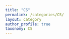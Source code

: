 ```yaml
---
title: "CS"
permalink: /categories/CS/
layout: category
author_profile: true
taxonomy: CS
---
```







